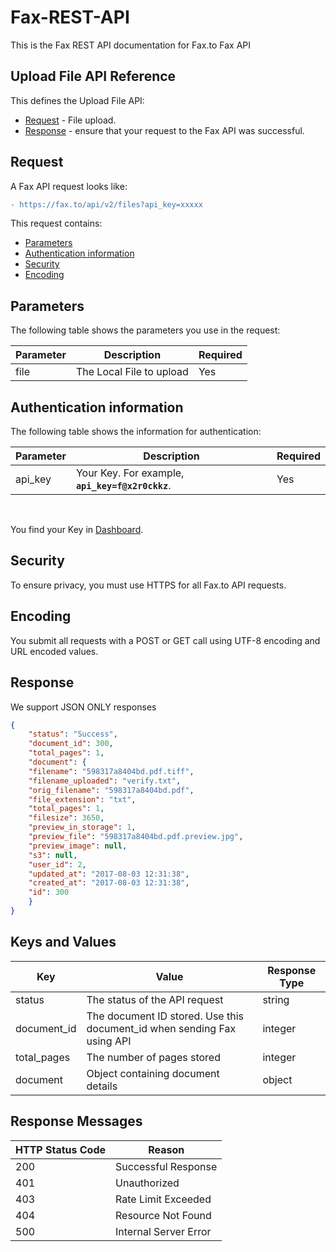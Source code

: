 # Fax-REST-API
This is the Fax REST API documentation for Fax.to Fax API

## Upload File API Reference

This defines the Upload File API:

* [Request](#request) - File upload.
* [Response](#response) - ensure that your request to the Fax API was successful.

## Request

A Fax API request looks like:
```diff
- https://fax.to/api/v2/files?api_key=xxxxx
```
This request contains:

* [Parameters](#parameters)
* [Authentication information](#authentication-information)
* [Security](#security)
* [Encoding](#encoding)

## Parameters

The following table shows the parameters you use in the request:

| **Parameter** | **Description**                                                                                      | **Required** |
| ------------- | ---------------------------------------------------------------------------------------------------- | ------------ |
| file          | The Local File to upload                                                                             | Yes          |

## Authentication information

The following table shows the information for authentication:

| **Parameter** | **Description**                                                                                      | **Required** |
| ------------- | ---------------------------------------------------------------------------------------------------- | ------------ |
| api_key       | Your Key. For example, **```api_key=f@x2r0ckkz```**.                                                 | Yes          |

<br>

You find your Key in [Dashboard](https://api.fax.to/dashboard).

## Security

To ensure privacy, you must use HTTPS for all Fax.to API requests.

## Encoding

You submit all requests with a POST or GET call using UTF-8 encoding and URL encoded values.

## Response

We support JSON ONLY responses

```json
{
	"status": "Success",
	"document_id": 300,
	"total_pages": 1,
	"document": {
	"filename": "598317a8404bd.pdf.tiff",
	"filename_uploaded": "verify.txt",
	"orig_filename": "598317a8404bd.pdf",
	"file_extension": "txt",
	"total_pages": 1,
	"filesize": 3650,
	"preview_in_storage": 1,
	"preview_file": "598317a8404bd.pdf.preview.jpg",
	"preview_image": null,
	"s3": null,
	"user_id": 2,
	"updated_at": "2017-08-03 12:31:38",
	"created_at": "2017-08-03 12:31:38",
	"id": 300
	}
}
```

## Keys and Values

| **Key**           | **Value**                                                               | **Response Type** |
| ----------------- | ----------------------------------------------------------------------- | ----------------- |
| status            | The status of the API request                                           | string            |
| document_id       | The document ID stored. Use this document_id when sending Fax using API | integer           |
| total_pages       | The number of pages stored                                              | integer           |
| document          | Object containing document details                                      | object            |

## Response Messages

| **HTTP Status Code** | **Reason**            |
| -------------------- | --------------------- |
| 200                  | Successful Response   |
| 401                  | Unauthorized          |
| 403                  | Rate Limit Exceeded   |
| 404                  | Resource Not Found    |
| 500                  | Internal Server Error |
